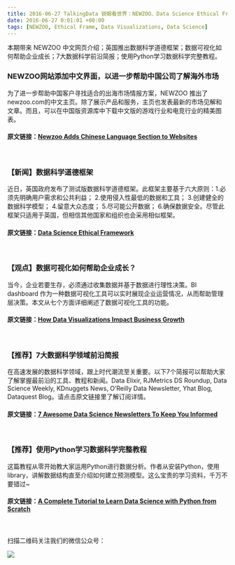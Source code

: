 ```yaml
---
title: 2016-06-27 TalkingData 锐眼看世界：NEWZOO、Data Science Ethical Frame、Data Visualizations
date: 2016-06-27 0:01:01 +08:00
tags: [NEWZOO, Ethical Frame, Data Visualizations, Data Science]
---
```


本期带来 NEWZOO 中文网页介绍；英国推出数据科学道德框架；数据可视化如何帮助企业成长；7大数据科学前沿简报；使用Python学习数据科学完整教程。

### NEWZOO网站添加中文界面，以进一步帮助中国公司了解海外市场


为了进一步帮助中国客户寻找适合的出海市场情报方案，NEWZOO 推出了newzoo.com的中文主页。除了展示产品和服务，主页也发表最新的市场见解和文章。而且，可以在中国版资源库中下载中文版的游戏行业和电竞行业的精美图表。

#### 原文链接：[Newzoo Adds Chinese Language Section to Websites](https://newzoo.com/news/chinese-language-section-added-to-website/)

<br>

### 【新闻】数据科学道德框架


近日，英国政府发布了测试版数据科学道德框架。此框架主要基于六大原则：1.必须先明确用户需求和公共利益； 2.使用侵入性最低的数据和工具； 3.创建健全的数据科学模型； 4.留意大众态度； 5.尽可能公开数据； 6.确保数据安全。尽管此框架只适用于英国，但相信其他国家和组织也会采用相似框架。

#### 原文链接：[Data Science Ethical Framework](http://101.datascience.community/2016/06/24/data-science-ethical-framework/)

<br>

### 【观点】数据可视化如何帮助企业成长？

当今，企业若要生存，必须通过收集数据并基于数据进行理性决策。BI dashboard 作为一种数据可视化工具可以实时展现企业运营情况，从而帮助管理层决策。本文从七个方面详细阐述了数据可视化工具的功能。

#### 原文链接：[How Data Visualizations Impact Business Growth](https://www.import.io/post/how-data-visualizations-can-impact-business-growth/)

<br>

### 【推荐】7大数据科学领域前沿简报

在高速发展的数据科学领域，跟上时代潮流至关重要。以下7个简报可以帮助大家了解掌握最前沿的工具、教程和新闻。Data Elixir, RJMetrics DS Roundup, Data Science Weekly, KDnuggets News, O’Reilly Data Newsletter, Yhat Blog, Dataquest Blog。请点击原文链接里了解订阅详情。

#### 原文链接：[7 Awesome Data Science Newsletters To Keep You Informed](https://www.dataquest.io/blog/data-science-newsletters/)

<br>

### 【推荐】使用Python学习数据科学完整教程

这篇教程从零开始教大家运用Python进行数据分析。作者从安装Python，使用library，讲解数据结构直至介绍如何建立预测模型。这么宝贵的学习资料，千万不要错过~

#### 原文链接：[A Complete Tutorial to Learn Data Science with Python from Scratch](http://www.analyticsvidhya.com/blog/2016/01/complete-tutorial-learn-data-science-python-scratch-2/)


<br>
<br>
扫描二维码关注我们的微信公众号：

![](http://i4.piimg.com/567416/1af49587243f643f.jpg)
